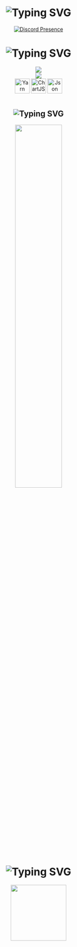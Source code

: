 <h1 align="center">
  <img src="https://readme-typing-svg.herokuapp.com?font=Pacifico&pause=1000&color=326EFF&background=69FF2000&center=true&vCenter=true&repeat=false&width=435&lines=Discord" alt="Typing SVG" />
</h1>

<p align="center">
  <a href="https://discord.com/users/1001063456566415400">
    <img src="https://lanyard-profile-readme.vercel.app/api/1001063456566415400?hideDiscrim=true" alt="Discord Presence" />
  </a>
</p>

<h1 align="center">
</h1>

<h1 align="center">
  <img src="https://readme-typing-svg.herokuapp.com?font=Pacifico&pause=1000&color=326EFF&background=69FF2000&center=true&vCenter=true&repeat=false&width=435&lines=Discord" alt="Typing SVG" />
</h1>

<p align="center">
  <img src="https://skillicons.dev/icons?i=cs,js,ts,lua,html,css,nodejs,mysql,sqlite,mongo,redis&theme=dark" />
  <br />
  <img src="https://skillicons.dev/icons?i=nest,dotnet,express,gitlab,postman,powershell,regex,stackoverflow,vscode,visualstudio,atom&theme=dark" />
  <br />
  <img src="https://cdn.discordapp.com/emojis/1077712529301721149.png?size=128&quality=lossless" width="40px" alt="Yarn" />
  <img src="https://cdn.discordapp.com/emojis/1077714784335700058.png?size=128&quality=lossless" width="40px" alt="ChartJS" />
  <img src="https://cdn.discordapp.com/emojis/1077716034234097744.webp?size=128&quality=lossless" width="40px" alt="Json" />
</p>

<h1 align="center">
</h1>

<h2 align="center">
  <img src="https://readme-typing-svg.herokuapp.com?font=Pacifico&pause=1000&color=F0FF32&background=69FF2000&center=true&repeat=false&vCenter=true&width=435&lines=Profile" alt="Typing SVG" />
</h2>

<p align="center">
  <img src="https://count.getloli.com/@bes-js?name=bes-js&theme=booru-lewd&padding=7&offset=0&align=center&scale=1&pixelated=1&darkmode=auto" width="50%" />
</p>

<h1 align="center">
</h1>


<h1 align="center">
  <img src="https://readme-typing-svg.herokuapp.com?font=Pacifico&pause=1000&color=f0f0f0&background=69FF2000&center=true&vCenter=true&repeat=false&width=435&lines=+Github+Stat" alt="Typing SVG" />
</h1>

<p align="center">
  <img src="https://github-readme-stats.vercel.app/api?username=myzgar&count_private=true&show_icons=true&theme=midnight-purple&hide_border=true" height="150px" />
</p>
